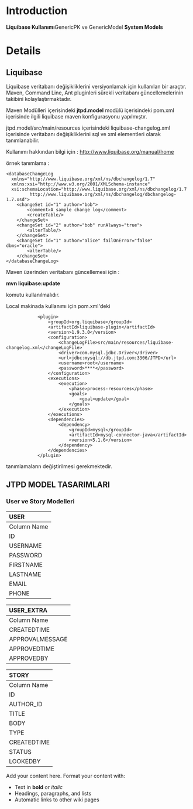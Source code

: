 # Introduction #

**Liquibase Kullanımı**GenericPK ve GenericModel
**System Models**


# Details #
## Liquibase ##

Liquibase veritabanı değişikliklerini versiyonlamak için kullanılan bir araçtır. Maven, Command Line, Ant pluginleri sürekli veritabanı güncellemelerinin takibini kolaylaştırmaktadır.

Maven Modülleri içerisindeki **jtpd.model** modülü içerisindeki pom.xml içerisinde ilgili liquibase maven konfigurasyonu yapılmıştır.

jtpd.model/src/main/resources içerisindeki liquibase-changelog.xml içerisinde veritabanı değişikliklerini sql ve xml elementleri olarak tanımlanabilir.

Kullanımı hakkından bilgi için : http://www.liquibase.org/manual/home

örnek tanımlama :

```
<databaseChangeLog
  xmlns="http://www.liquibase.org/xml/ns/dbchangelog/1.7"
  xmlns:xsi="http://www.w3.org/2001/XMLSchema-instance"
  xsi:schemaLocation="http://www.liquibase.org/xml/ns/dbchangelog/1.7
         http://www.liquibase.org/xml/ns/dbchangelog/dbchangelog-1.7.xsd">
    <changeSet id="1" author="bob">
        <comment>A sample change log</comment>
        <createTable/>
    </changeSet>
    <changeSet id="2" author="bob" runAlways="true">
        <alterTable/>
    </changeSet>
    <changeSet id="1" author="alice" failOnError="false" dbms="oracle">
        <alterTable/>
    </changeSet>
</databaseChangeLog>
```

Maven üzerinden veritabanı güncellemesi için :

**mvn liquibase:update**

komutu kullanılmalıdır.


Local makinada kullanımı için pom.xml'deki

```
			<plugin>
				<groupId>org.liquibase</groupId>
				<artifactId>liquibase-plugin</artifactId>
				<version>1.9.3.0</version>
				<configuration>
					<changeLogFile>src/main/resources/liquibase-changelog.xml</changeLogFile>
					<driver>com.mysql.jdbc.Driver</driver>
					<url>jdbc:mysql://db.jtpd.com:3306/JTPD</url>
					<username>root</username>
					<password>****</password>
				</configuration>
				<executions>
					<execution>
						<phase>process-resources</phase>
						<goals>
							<goal>update</goal>
						</goals>
					</execution>
				</executions>
				<dependencies>
					<dependency>
						<groupId>mysql</groupId>
						<artifactId>mysql-connector-java</artifactId>
						<version>5.1.6</version>
					</dependency>
				</dependencies>
			</plugin>
```

tanımlamaların değiştirilmesi gerekmektedir.

## JTPD MODEL TASARIMLARI ##

### User ve Story Modelleri ###
|USER|
|:---|
|Column Name|Type|
|ID  |Integer|PK  |
|USERNAME|VARCHAR(45)|    |
|PASSWORD|VARCHAR(45)|    |
|FIRSTNAME|VARCHAR(45)|    |
|LASTNAME|VARCHAR(45)|    |
|EMAIL|VARCHAR(45)|    |
|PHONE|VARCHAR(45)|    |

|USER\_EXTRA|
|:----------|
|Column Name|Type       |           |
|CREATEDTIME|DATETIME   |           |
|APPROVALMESSAGE|VARCHAR(255)|           |
|APPROVEDTIME|DATETIME   |           |
|APPROVEDBY |INT        |FK(USER-->ID)|

|STORY|
|:----|
|Column Name|Type |
|ID   |Integer|PK   |
|AUTHOR\_ID|INT  |FK(USER-->ID)|
|TITLE|VARCHAR(150)|     |
|BODY |MEDIUMTEXT|     |
|TYPE |ENUM('ARTICLE','PRESENTATION','NEWS','ADVERTISE','ANNOUNCEMENT')|     |
|CREATEDTIME|DATETIME|     |
|STATUS|ENUM('ONWAITING','ONCHECKING','PUBLISHED','REJECTED')|DEFAULT('ONWAITING')|
|LOOKEDBY|INT  |FK(USER-->ID)|




Add your content here.  Format your content with:
  * Text in **bold** or _italic_
  * Headings, paragraphs, and lists
  * Automatic links to other wiki pages